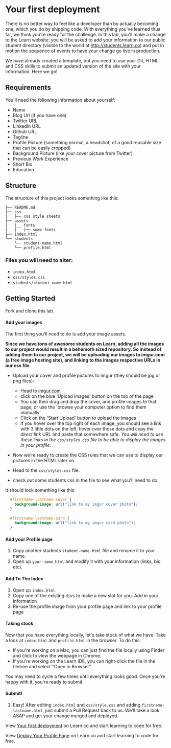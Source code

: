 # Your first deployment

There is no better way to feel like a developer than by actually becoming one, which you do by shipping code. With everything you've learned thus far, we think you're ready for the challenge. In this lab, you'll make a change to the Learn website: you will be asked to add your information to our public student directory (visible to the world at http://students.learn.co) and put in motion the sequence of events to have your change go live in production.

We have already created a template, but you need to use your Git, HTML and CSS skills to submit an updated version of the site with your information. Here we go! 

## Requirements

You'll need the following information about yourself:

* Name
* Blog Url (if you have one)
* Twitter URL
* LinkedIn URL
* Github URL
* Tagline
* Profile Picture (something normal, a headshot, of a good reusable size that can be easily cropped)
* Background Picture (like your cover picture from Twitter)
* Previous Work Experience
* Short Bio
* Education

## Structure

The structure of this project looks something like this:

```text
├── README.md
├── css
│   ├── css style sheets
├── assets
|   |__ fonts
|   |   ├── some fonts
├── index.html
└── students
    └── student-name.html
    └── profile.html

```

### Files you will need to alter:
  * `index.html`
  * `css/styles.css`
  * `students/student-name.html`

## Getting Started

Fork and clone this lab.

#### Add your images

The first thing you'll need to do is add your image assets.

**Since we have tons of awesome students on Learn, adding all the images to our project would result in a behemoth sized repository. So instead of adding them to our project, we will be uploading our images to imgur.com (a free image hosting site), and linking to the images respective URLs in our css file.**

  * Upload your cover and profile pictures to imgur (they should be jpg or png files):
    * Head to <a href="http://imgur.com/" target="_blank">imgur.com</a>
    * click on the blue 'Upload images' button on the top of the page
    * You can then drag and drop the cover, and profile images to that page, or use the 'browse your computer option to find them manually'
    * Click on the 'Start Upload' button to upload the images
    * If you hover over the top right of each image, you should see a link with 3 little dots on the left, hover over those dots and copy the *direct link* URL and paste that somewhere safe. *You will need to use these links in the `css/styles.css` file to be able to display the images in your profile*.



  * Now we're ready to create the CSS rules that we can use to display our pictures in the HTML later on.
   * Head to the `css/styles.css` file.
   * check out some students css in the file to see what you'll need to do.

  It should look something like this

```css
  #firstname-lastname-cover {
    background-image: url("link to my imgur cover photo");
  }

  #firstname-lastname-card {
    background-image: url("link to my imgur card photo");
  }

```

#### Add your Profile page

  1. Copy another students `student-name.html` file and rename it to your name.
  2. Open up `your-name.html` and modify it with your information (links, bio etc).

#### Add To The Index

  1. Open up `index.html`
  2. Copy one of the existing `div`s to make a new slot for you. Add in your information
  3. Re-use the profile image from your profile page and link to your profile page

#### Taking stock

Now that you have everything locally, let's take stock of what we have. Take a look at `index.html` and `profile.html` in the browser. To do this:

* If you're working on a Mac, you can just find the file locally using Finder and click to view the webpage in Chrome.
* If you're working on the Learn IDE, you can right-click the file in the filetree and select "Open in Browser".

You may need to cycle a few times until everything looks good. Once you're happy with it, you're ready to submit.

#### Submit!

  1. Easy! After editing `index.html` and `css/style.css` and adding `firstname-lastname.html`, just submit a Pull Request back to us. We'll take a look ASAP and get your change merged and deployed.

<p data-visibility='hidden'>View <a href='https://learn.co/lessons/learn-deploy-on-day-one' title='Your first deployment'>Your first deployment</a> on Learn.co and start learning to code for free.</p>

<p class='util--hide'>View <a href='https://learn.co/lessons/learn-deploy-on-day-one'>Deploy Your Profile Page</a> on Learn.co and start learning to code for free.</p>
